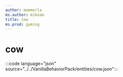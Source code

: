 ```yaml
---
author: mammerla
ms.author: mikeam
title: cow
ms.prod: gaming
---
```


# cow

:::code language="json" source="../../VanillaBehaviorPack/entities/cow.json":::
